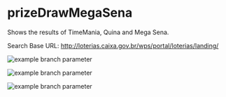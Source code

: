 # prizeDrawMegaSena
Shows the results of TimeMania, Quina and Mega Sena.

Search Base URL: http://loterias.caixa.gov.br/wps/portal/loterias/landing/

![example branch parameter](https://github.com/github/docs/actions/workflows/main.yml/badge.svg?branch=main)

![example branch parameter](https://github.com/github/docs/actions/workflows/main.yml/badge.svg?branch=development)

![example branch parameter](https://github.com/github/docs/actions/workflows/main.yml/badge.svg?branch=homologation)
